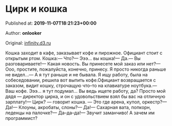 
# Цирк и кошка

Published at: **2019-11-07T18:21:23+00:00**

Author: **onlooker**

Original: [infinity.d3.ru](https://infinity.d3.ru/tsirk-i-koshka-1873470/)

Кошка заходит в кафе, заказывает кофе и пирожное. Официант стоит с открытым ртом. Кошка:— Что?— Эээ... вы кошка!— Да.— Вы разговариваете!— Какая новость. Вы принесете мой заказ или нет?— Ооо, простите, пожалуйста, конечно, принесу. Я просто никогда раньше не видел...— А я тут раньше и не бывала. Я ищу работу, была на собеседовании, решила вот выпить кофе.Официант возвращается с заказом, видит кошку, строчащую что–то на клавиатуре ноутбука.— Ваш кофе. Эээ... я тут подумал... Вы ведь ищете работу, да? Просто мой дядя — директор цирка, и он с удовольствием взял бы вас на отличную зарплату!— Цирк? — говорит кошка. — Это где арена, купол, оркестр?— Да!— Клоуны, акробаты, слоны?— Да!— Сахарная вата, попкорн, леденцы на палочке?— Да–да–да!— Звучит заманчиво! А зачем им программист?
